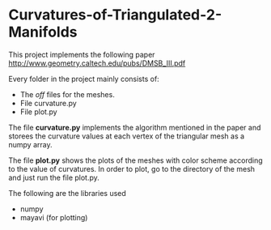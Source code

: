 # Curvatures-of-Triangulated-2-Manifolds

This project implements the following paper
http://www.geometry.caltech.edu/pubs/DMSB_III.pdf

Every folder in the project mainly consists of:
* The _off_ files for the meshes.
* File curvature.py
* File plot.py

The file __curvature.py__ implements the algorithm mentioned in the paper and storees the curvature values at each vertex of the triangular mesh as a numpy array.

The file __plot.py__ shows the plots of the meshes with color scheme according to the value of curvatures. 
In order to plot, go to the directory of the mesh and just run the file plot.py.

The following are the libraries used
* numpy
* mayavi (for plotting)
